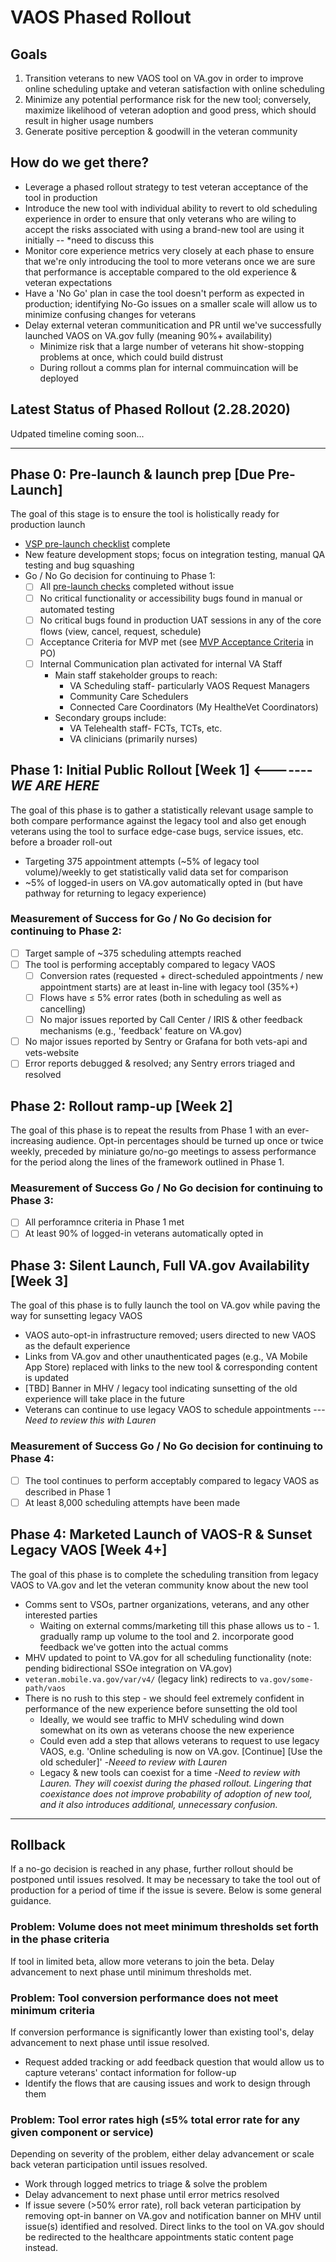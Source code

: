 # VAOS Phased Rollout

## Goals
1. Transition veterans to new VAOS tool on VA.gov in order to improve online scheduling uptake and veteran satisfaction with online scheduling
2. Minimize any potential performance risk for the new tool; conversely, maximize likelihood of veteran adoption and good press, which should result in higher usage numbers
3. Generate positive perception & goodwill in the veteran community

## How do we get there?
- Leverage a phased rollout strategy to test veteran acceptance of the tool in production
- Introduce the new tool with individual ability to revert to old scheduling experience in order to ensure that only veterans who are wiling to accept the risks associated with using a brand-new tool are using it initially -- *need to discuss this
- Monitor core experience metrics very closely at each phase to ensure that we're only introducing the tool to more veterans once we are sure that performance is acceptable compared to the old experience & veteran expectations
- Have a 'No Go' plan in case the tool doesn't perform as expected in production; identifying No-Go issues on a smaller scale will allow us to minimize confusing changes for veterans
- Delay external veteran communitication and PR until we've successfully launched VAOS on VA.gov fully (meaning 90%+ availability)
    - Minimize risk that a large number of veterans hit show-stopping problems at once, which could build distrust
    - During rollout a comms plan for internal commuincation will be deployed


## Latest Status of Phased Rollout (2.28.2020)
Udpated timeline coming soon...


-----

## Phase 0: Pre-launch & launch prep [Due Pre-Launch]
The goal of this stage is to ensure the tool is holistically ready for production launch
- [VSP pre-launch checklist](https://github.com/department-of-veterans-affairs/va.gov-team/blob/master/products/health-care/appointments/va-online-scheduling/product/Product%20Dev%20Checklist%20-%20VAOS%20MVP.md) complete
- New feature development stops; focus on integration testing, manual QA testing and bug squashing
- Go / No Go decision for continuing to Phase 1:
  - [ ] All [pre-launch checks](https://github.com/department-of-veterans-affairs/va.gov-team/blob/master/products/health-care/appointments/va-online-scheduling/product/Product%20Dev%20Checklist%20-%20VAOS%20MVP.md) completed without issue
  - [ ] No critical functionality or accessibility bugs found in manual or automated testing
  - [ ] No critical bugs found in production UAT sessions in any of the core flows (view, cancel, request, schedule)
  - [ ] Acceptance Criteria for MVP met (see [MVP Acceptance Criteria](https://github.com/department-of-veterans-affairs/va.gov-team/blob/master/products/health-care/appointments/README.md#acceptance-criteria) in PO)
  - [ ] Internal Communication plan activated for internal VA Staff
    - Main staff stakeholder groups to reach: 
        - VA Scheduling staff- particularly VAOS Request Managers
        - Community Care Schedulers
        - Connected Care Coordinators (My HealtheVet Coordinators)
    - Secondary groups include:
        - VA Telehealth staff- FCTs, TCTs, etc.
        - VA clinicians (primarily nurses)

## Phase 1: Initial Public Rollout [Week 1] <------- *WE ARE HERE*
The goal of this phase is to gather a statistically relevant usage sample to both compare performance against the legacy tool and also get enough veterans using the tool to surface edge-case bugs, service issues, etc. before a broader roll-out
- Targeting 375 appointment attempts (~5% of legacy tool volume)/weekly to get statistically valid data set for comparison
- ~5% of logged-in users on VA.gov automatically opted in (but have pathway for returning to legacy experience)

### Measurement of Success for Go / No Go decision for continuing to Phase 2:
  - [ ] Target sample of ~375 scheduling attempts reached
  - [ ] The tool is performing acceptably compared to legacy VAOS
    - [ ] Conversion rates (requested + direct-scheduled appointments / new appointment starts) are at least in-line with legacy tool (35%+)
    - [ ] Flows have ≤ 5% error rates (both in scheduling as well as cancelling)
    - [ ] No major issues reported by Call Center / IRIS & other feedback mechanisms (e.g., 'feedback' feature on VA.gov)
  - [ ] No major issues reported by Sentry or Grafana for both vets-api and vets-website
  - [ ] Error reports debugged & resolved; any Sentry errors triaged and resolved
  
 ## Phase 2: Rollout ramp-up [Week 2]
The goal of this phase is to repeat the results from Phase 1 with an ever-increasing audience. Opt-in percentages should be turned up once or twice weekly, preceded by miniature go/no-go meetings to assess performance for the period along the lines of the framework outlined in Phase 1.

### Measurement of Success Go / No Go decision for continuing to Phase 3:
   - [ ] All perforamnce criteria in Phase 1 met
   - [ ] At least 90% of logged-in veterans automatically opted in

## Phase 3: Silent Launch, Full VA.gov Availability [Week 3]
The goal of this phase is to fully launch the tool on VA.gov while paving the way for sunsetting legacy VAOS
- VAOS auto-opt-in infrastructure removed; users directed to new VAOS as the default experience
- Links from VA.gov and other unauthenticated pages (e.g., VA Mobile App Store) replaced with links to the new tool & corresponding content is updated
- [TBD] Banner in MHV / legacy tool indicating sunsetting of the old experience will take place in the future
- Veterans can continue to use legacy VAOS to schedule appointments ---*Need to review this with Lauren*

### Measurement of Success Go / No Go decision for continuing to Phase 4:
  - [ ] The tool continues to perform acceptably compared to legacy VAOS as described in Phase 1
  - [ ] At least 8,000 scheduling attempts have been made

## Phase 4: Marketed Launch of VAOS-R & Sunset Legacy VAOS [Week 4+]
The goal of this phase is to complete the scheduling transition from legacy VAOS to VA.gov and let the veteran community know about the new tool
- Comms sent to VSOs, partner organizations, veterans, and any other interested parties
  - Waiting on external comms/marketing till this phase allows us to - 1. gradually ramp up volume to the tool and 2. incorporate  good feedback we've gotten into the actual comms
- MHV updated to point to VA.gov for all scheduling functionality (note: pending bidirectional SSOe integration on VA.gov)
- `veteran.mobile.va.gov/var/v4/` (legacy link) redirects to `va.gov/some-path/vaos`
- There is no rush to this step - we should feel extremely confident in performance of the new experience before sunsetting the old tool
  - Ideally, we would see traffic to MHV scheduling wind down somewhat on its own as veterans choose the new experience
  - Could even add a step that allows veterans to request to use legacy VAOS, e.g. 'Online scheduling is now on VA.gov. [Continue] [Use the old scheduler]' -*Neeed to review with Lauren*
  - Legacy & new tools can coexist for a time -*Need to review with Lauren. They will coexist during the phased rollout. Lingering that coexistance does not improve probability of adoption of new tool, and it also introduces additional, unnecessary confusion.*
  
-----

## Rollback
If a no-go decision is reached in any phase, further rollout should be postponed until issues resolved. It may be necessary to take the tool out of production for a period of time if the issue is severe. Below is some general guidance.

### Problem: Volume does not meet minimum thresholds set forth in the phase criteria
If tool in limited beta, allow more veterans to join the beta. Delay advancement to next phase until minimum thresholds met.

### Problem: Tool conversion performance does not meet minimum criteria
If conversion performance is significantly lower than existing tool's, delay advancement to next phase until issue resolved.
- Request added tracking or add feedback question that would allow us to capture veterans' contact information for follow-up
- Identify the flows that are causing issues and work to design through them

### Problem: Tool error rates high (≤5% total error rate for any given component or service)
Depending on severity of the problem, either delay advancement or scale back veteran participation until issues resolved.
- Work through logged metrics to triage & solve the problem
- Delay advancement to next phase until error metrics resolved
- If issue severe (>50% error rate), roll back veteran participation by removing opt-in banner on VA.gov and notification banner on MHV until issue(s) identified and resolved. Direct links to the tool on VA.gov should be redirected to the healthcare appointments static content page instead.
